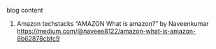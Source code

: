blog content
1. Amazon techstacks
“AMAZON
What is amazon?” by Naveenkumar
 https://medium.com/@naveee8122/amazon-what-is-amazon-8b62878cbfc9
